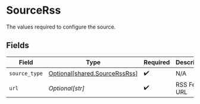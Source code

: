 # SourceRss

The values required to configure the source.


## Fields

| Field                                                                    | Type                                                                     | Required                                                                 | Description                                                              |
| ------------------------------------------------------------------------ | ------------------------------------------------------------------------ | ------------------------------------------------------------------------ | ------------------------------------------------------------------------ |
| `source_type`                                                            | [Optional[shared.SourceRssRss]](undefined/models/shared/sourcerssrss.md) | :heavy_check_mark:                                                       | N/A                                                                      |
| `url`                                                                    | *Optional[str]*                                                          | :heavy_check_mark:                                                       | RSS Feed URL                                                             |